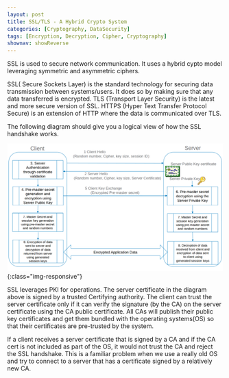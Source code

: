 ```yaml
---
layout: post
title: SSL/TLS - A Hybrid Crypto System
categories: [Cryptography, DataSecurity]
tags: [Encryption, Decryption, Cipher, Cryptography]
shownav: showReverse
---
```


SSL is used to secure network communication. It uses a hybrid cypto model leveraging symmetric and asymmetric ciphers.

SSL( Secure Sockets Layer) is the standard technology for securing data transmission between systems/users. It does so by making sure that any data transferred is encrypted. TLS (Transport Layer Security) is the latest and more secure version of SSL. HTTPS (Hyper Text Transfer Protocol Secure) is an extension of HTTP where the data is communicated over TLS.

The following diagram should give you a logical view of how the SSL handshake works.

![SSL handshake](/assets/images/SSL01.png){:class="img-responsive"}

SSL leverages PKI for operations. The server certificate in the diagram above is signed by a trusted Certifying authority. The client can trust the server certificate only if it can verify the signature (by the CA) on the server certificate using the CA public certificate. All CAs will publish their public key certificates and get them bundled with the operating systems(OS) so that their certificates are pre-trusted by the system. 

If a client receives a server certificate that is signed by a CA and if the CA cert is not included as part of the OS, it would not trust the CA and reject the SSL handshake. This is a familiar problem when we use a really old OS and try to connect to a server that has a certificate signed by a relatively new CA. 